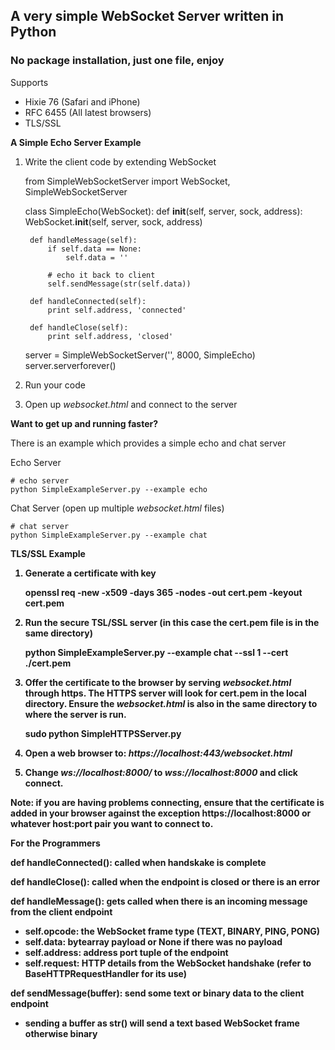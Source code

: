 <h2>A very simple WebSocket Server written in Python</h2>
<h3>No package installation, just one file, enjoy</h3>


Supports
  - Hixie 76 (Safari and iPhone)
  - RFC 6455 (All latest browsers)
  - TLS/SSL

<b>A Simple Echo Server Example</b>

1) Write the client code by extending WebSocket

    from SimpleWebSocketServer import WebSocket, SimpleWebSocketServer
    
    class SimpleEcho(WebSocket):
        def __init__(self, server, sock, address):
            WebSocket.__init__(self, server, sock, address)
        
        def handleMessage(self):
            if self.data == None:
                self.data = ''
                
            # echo it back to client
            self.sendMessage(str(self.data))
        
        def handleConnected(self):
            print self.address, 'connected'
              
        def handleClose(self):
            print self.address, 'closed'

    server = SimpleWebSocketServer('', 8000, SimpleEcho)
    server.serverforever()
 
2) Run your code

3) Open up <i>websocket.html</i> and connect to the server

<b>Want to get up and running faster?</b>

There is an example which provides a simple echo and chat server

Echo Server

    # echo server
    python SimpleExampleServer.py --example echo

Chat Server (open up multiple <i>websocket.html</i> files)
    
    # chat server
    python SimpleExampleServer.py --example chat


<b>TLS/SSL Example<b>

1) Generate a certificate with key

    openssl req -new -x509 -days 365 -nodes -out cert.pem -keyout cert.pem
    
2) Run the secure TSL/SSL server (in this case the cert.pem file is in the same directory)

    python SimpleExampleServer.py --example chat --ssl 1 --cert ./cert.pem
    
3) Offer the certificate to the browser by serving <i>websocket.html</i> through https. 
The HTTPS server will look for cert.pem in the local directory. 
Ensure the <i>websocket.html</i> is also in the same directory to where the server is run. 

    sudo python SimpleHTTPSServer.py

4) Open a web browser to: <i>https://localhost:443/websocket.html</i>

5) Change <i>ws://localhost:8000/</i> to <i>wss://localhost:8000</i> and click connect. 

Note: if you are having problems connecting, ensure that the certificate is added in your browser against the exception https://localhost:8000 or whatever host:port pair you want to connect to. 

<b>For the Programmers</b>

def handleConnected(): called when handskake is complete

def handleClose(): called when the endpoint is closed or there is an error

def handleMessage(): gets called when there is an incoming message from the client endpoint
 - self.opcode: the WebSocket frame type (TEXT, BINARY, PING, PONG)
 - self.data: bytearray payload or None if there was no payload
 - self.address: address port tuple of the endpoint
 - self.request: HTTP details from the WebSocket handshake (refer to BaseHTTPRequestHandler for its use)

def sendMessage(buffer): send some text or binary data to the client endpoint
 - sending a buffer as str() will send a text based WebSocket frame otherwise binary
